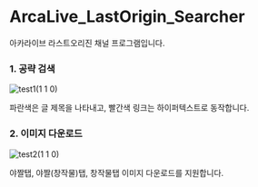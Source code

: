 # ArcaLive_LastOrigin_Searcher

아카라이브 라스트오리진 채널 프로그램입니다.


### 1. 공략 검색
![test1(1 1 0)](https://user-images.githubusercontent.com/39557109/107600599-93152580-6c67-11eb-9f64-76183902a436.gif)

파란색은 글 제목을 나타내고, 빨간색 링크는 하이퍼텍스트로 동작합니다.

### 2. 이미지 다운로드
![test2(1 1 0)](https://user-images.githubusercontent.com/39557109/107600663-bfc93d00-6c67-11eb-8773-3a2870d89ee3.gif)

야짤탭, 야짤(창작물)탭, 창작물탭 이미지 다운로드를 지원합니다.
